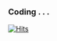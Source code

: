 
### Coding . . .

[![Hits](https://hits.seeyoufarm.com/api/count/incr/badge.svg?url=https%3A%2F%2Fgithub.com%2Fautumnly1007&count_bg=%23ffc4cd&title_bg=%23555555&icon=&icon_color=%23E7E7E7&title=Total+%2F+Today+&edge_flat=false)](https://hits.seeyoufarm.com)
